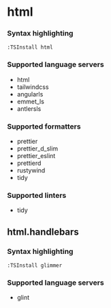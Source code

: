 <!--- THIS DOCUMENT IS AUTOMATICALLY GENERATED, DON'T EDIT IT -->
# html

### Syntax highlighting

```vim
:TSInstall html
```

### Supported language servers

- html
- tailwindcss
- angularls
- emmet_ls
- antlersls

### Supported formatters

- prettier
- prettier_d_slim
- prettier_eslint
- prettierd
- rustywind
- tidy

### Supported linters

- tidy

## html.handlebars

### Syntax highlighting

```vim
:TSInstall glimmer
```

### Supported language servers

- glint
